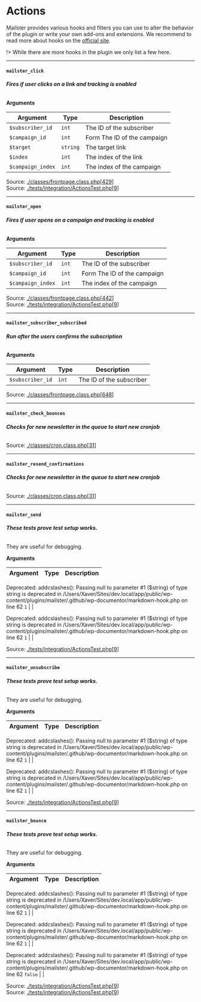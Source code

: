 # Actions
Mailster provides various hooks and filters you can use to alter the behavior of the plugin or write your own add-ons and extensions. We recommend to read more about hooks on the [official site](https://developer.wordpress.org/plugins/hooks/).

!>  While there are more hooks in the plugin we only list a few here.

<hr>

#### `mailster_click`

###### **Fires if user clicks on a link and tracking is enabled**

**Arguments**

Argument | Type | Description
-------- | ---- | -----------
`$subscriber_id` | `int` | The ID of the subscriber
`$campaign_id` | `int` | Form The ID of the campaign
`$target` | `string` | The target link
`$index` | `int` | The index of the link
`$campaign_index` | `int` | The index of the campaign

Source: [./classes/frontpage.class.php](https://github.com/evrpress/mailster/blob/4.0.9/./classes/frontpage.class.php)[[429](https://github.com/evrpress/mailster/blob/4.0.9/./classes/frontpage.class.php#L429-L438)]<br>Source: [./tests/integration/ActionsTest.php](https://github.com/evrpress/mailster/blob/4.0.9/./tests/integration/ActionsTest.php)[[9](https://github.com/evrpress/mailster/blob/4.0.9/./tests/integration/ActionsTest.php#L9-L40)]<br>

<hr>

#### `mailster_open`

###### **Fires if user opens on a campaign and tracking is enabled**

**Arguments**

Argument | Type | Description
-------- | ---- | -----------
`$subscriber_id` | `int` | The ID of the subscriber
`$campaign_id` | `int` | Form The ID of the campaign
`$campaign_index` | `int` | The index of the campaign

Source: [./classes/frontpage.class.php](https://github.com/evrpress/mailster/blob/4.0.9/./classes/frontpage.class.php)[[442](https://github.com/evrpress/mailster/blob/4.0.9/./classes/frontpage.class.php#L442-L449)]<br>Source: [./tests/integration/ActionsTest.php](https://github.com/evrpress/mailster/blob/4.0.9/./tests/integration/ActionsTest.php)[[9](https://github.com/evrpress/mailster/blob/4.0.9/./tests/integration/ActionsTest.php#L9-L31)]<br>

<hr>

#### `mailster_subscriber_subscribed`

###### **Run after the users confirms the subscription**

**Arguments**

Argument | Type | Description
-------- | ---- | -----------
`$subscriber_id` | `int` | The ID of the subscriber

Source: [./classes/frontpage.class.php](https://github.com/evrpress/mailster/blob/4.0.9/./classes/frontpage.class.php)[[648](https://github.com/evrpress/mailster/blob/4.0.9/./classes/frontpage.class.php#L648-L653)]<br>

<hr>

#### `mailster_check_bounces`

###### **Checks for new newsletter in the queue to start new cronjob**


Source: [./classes/cron.class.php](https://github.com/evrpress/mailster/blob/4.0.9/./classes/cron.class.php)[[31](https://github.com/evrpress/mailster/blob/4.0.9/./classes/cron.class.php#L31-L37)]<br>

<hr>

#### `mailster_resend_confirmations`

###### **Checks for new newsletter in the queue to start new cronjob**


Source: [./classes/cron.class.php](https://github.com/evrpress/mailster/blob/4.0.9/./classes/cron.class.php)[[31](https://github.com/evrpress/mailster/blob/4.0.9/./classes/cron.class.php#L31-L40)]<br>

<hr>

#### `mailster_send`

###### **These tests prove test setup works.**

They are useful for debugging.

**Arguments**

Argument | Type | Description
-------- | ---- | -----------

Deprecated: addcslashes(): Passing null to parameter #1 ($string) of type string is deprecated in /Users/Xaver/Sites/dev.local/app/public/wp-content/plugins/mailster/.github/wp-documentor/markdown-hook.php on line 62
`1` |  | 

Deprecated: addcslashes(): Passing null to parameter #1 ($string) of type string is deprecated in /Users/Xaver/Sites/dev.local/app/public/wp-content/plugins/mailster/.github/wp-documentor/markdown-hook.php on line 62
`1` |  | 

Source: [./tests/integration/ActionsTest.php](https://github.com/evrpress/mailster/blob/4.0.9/./tests/integration/ActionsTest.php)[[9](https://github.com/evrpress/mailster/blob/4.0.9/./tests/integration/ActionsTest.php#L9-L22)]<br>

<hr>

#### `mailster_unsubscribe`

###### **These tests prove test setup works.**

They are useful for debugging.

**Arguments**

Argument | Type | Description
-------- | ---- | -----------

Deprecated: addcslashes(): Passing null to parameter #1 ($string) of type string is deprecated in /Users/Xaver/Sites/dev.local/app/public/wp-content/plugins/mailster/.github/wp-documentor/markdown-hook.php on line 62
`1` |  | 

Deprecated: addcslashes(): Passing null to parameter #1 ($string) of type string is deprecated in /Users/Xaver/Sites/dev.local/app/public/wp-content/plugins/mailster/.github/wp-documentor/markdown-hook.php on line 62
`1` |  | 

Source: [./tests/integration/ActionsTest.php](https://github.com/evrpress/mailster/blob/4.0.9/./tests/integration/ActionsTest.php)[[9](https://github.com/evrpress/mailster/blob/4.0.9/./tests/integration/ActionsTest.php#L9-L49)]<br>

<hr>

#### `mailster_bounce`

###### **These tests prove test setup works.**

They are useful for debugging.

**Arguments**

Argument | Type | Description
-------- | ---- | -----------

Deprecated: addcslashes(): Passing null to parameter #1 ($string) of type string is deprecated in /Users/Xaver/Sites/dev.local/app/public/wp-content/plugins/mailster/.github/wp-documentor/markdown-hook.php on line 62
`1` |  | 

Deprecated: addcslashes(): Passing null to parameter #1 ($string) of type string is deprecated in /Users/Xaver/Sites/dev.local/app/public/wp-content/plugins/mailster/.github/wp-documentor/markdown-hook.php on line 62
`1` |  | 

Deprecated: addcslashes(): Passing null to parameter #1 ($string) of type string is deprecated in /Users/Xaver/Sites/dev.local/app/public/wp-content/plugins/mailster/.github/wp-documentor/markdown-hook.php on line 62
`false` |  | 

Source: [./tests/integration/ActionsTest.php](https://github.com/evrpress/mailster/blob/4.0.9/./tests/integration/ActionsTest.php)[[9](https://github.com/evrpress/mailster/blob/4.0.9/./tests/integration/ActionsTest.php#L9-L58)]<br>Source: [./tests/integration/ActionsTest.php](https://github.com/evrpress/mailster/blob/4.0.9/./tests/integration/ActionsTest.php)[[9](https://github.com/evrpress/mailster/blob/4.0.9/./tests/integration/ActionsTest.php#L9-L66)]<br>



